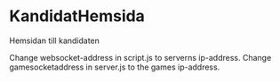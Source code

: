 # KandidatHemsida
Hemsidan till kandidaten

Change websocket-address in script.js to serverns ip-address.
Change gamesocketaddress in server.js to the games ip-address.
